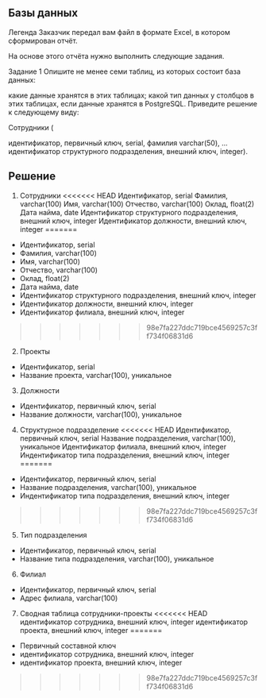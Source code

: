 ## Базы данных
Легенда
Заказчик передал вам файл в формате Excel, в котором сформирован отчёт.

На основе этого отчёта нужно выполнить следующие задания.

Задание 1
Опишите не менее семи таблиц, из которых состоит база данных:

какие данные хранятся в этих таблицах;
какой тип данных у столбцов в этих таблицах, если данные хранятся в PostgreSQL.
Приведите решение к следующему виду:

Сотрудники (

идентификатор, первичный ключ, serial,
фамилия varchar(50),
...
идентификатор структурного подразделения, внешний ключ, integer).

## Решение
1. Сотрудники
<<<<<<< HEAD
Идентификатор, serial
Фамилия, varchar(100)
Имя, varchar(100)
Отчество, varchar(100)
Оклад, float(2)
Дата найма, date
Идентификатор структурного подразделения, внешний ключ, integer
Идентификатор должности, внешний ключ, integer
=======
- Идентификатор, serial
- Фамилия, varchar(100)
- Имя, varchar(100)
- Отчество, varchar(100)
- Оклад, float(2)
- Дата найма, date
- Идентификатор структурного подразделения, внешний ключ, integer
- Идентификатор должности, внешний ключ, integer
- Идентификатор филиала, внешний ключ, integer
>>>>>>> 98e7fa227ddc719bce4569257c3ff734f06831d6
2. Проекты
- Идентификатор, serial
- Название проекта, varchar(100), уникальное
3. Должности
- Идентификатор, первичный ключ, serial
- Название должности, varchar(100), уникальное
4. Структурное подразделение
<<<<<<< HEAD
Идентификатор, первичный ключ, serial
Название подразделения, varchar(100), уникальное
Идентификатор филиала, внешний ключ, integer
Индентификатор типа подразделения, внешний ключ, integer
=======
- Идентификатор, первичный ключ, serial
- Название подразделения, varchar(100), уникальное
- Индентификатор типа подразделения, внешний ключ, integer
>>>>>>> 98e7fa227ddc719bce4569257c3ff734f06831d6
5. Тип подразделения
- Идентификатор, первичный ключ, serial
- Название типа подразделения, varchar(100), уникальное
6. Филиал
- Идентификатор, первичный ключ, serial
- Адрес филиала, varchar(100)
7. Сводная таблица сотрудники-проекты
<<<<<<< HEAD
идентификатор сотрудника, внешний ключ, integer
идентификатор проекта, внешний ключ, integer
=======
- Первичный составной ключ
- идентификатор сотрудника, внешний ключ, integer
- идентификатор проекта, внешний ключ, integer
>>>>>>> 98e7fa227ddc719bce4569257c3ff734f06831d6
